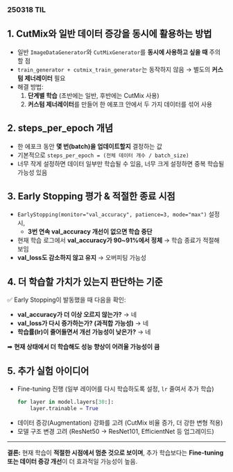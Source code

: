 ### 250318 TIL

## 1. **CutMix와 일반 데이터 증강을 동시에 활용하는 방법**
- 일반 `ImageDataGenerator`와 `CutMixGenerator`를 **동시에 사용하고 싶을 때** 주의할 점
- `train_generator + cutmix_train_generator`는 동작하지 않음 → 별도의 **커스텀 제너레이터** 필요
- 해결 방법:
  1. **단계별 학습** (초반에는 일반, 후반에는 CutMix 사용)
  2. **커스텀 제너레이터**를 만들어 한 에포크 안에서 두 가지 데이터를 섞어 사용

## 2. **steps_per_epoch 개념**
- 한 에포크 동안 **몇 번(batch)을 업데이트할지** 결정하는 값
- 기본적으로 `steps_per_epoch = (전체 데이터 개수 / batch_size)`
- 너무 작게 설정하면 데이터 일부만 학습될 수 있음, 너무 크게 설정하면 중복 학습될 가능성 있음

## 3. **Early Stopping 평가 & 적절한 종료 시점**
- `EarlyStopping(monitor="val_accuracy", patience=3, mode="max")` 설정 시,
  - **3번 연속 val_accuracy 개선이 없으면 학습 중단**
- 현재 학습 로그에서 **val_accuracy가 90~91%에서 정체** → 학습 종료가 적절해 보임
- **val_loss도 감소하지 않고 유지** → 오버피팅 가능성

## 4. **더 학습할 가치가 있는지 판단하는 기준**
✅ Early Stopping이 발동했을 때 다음을 확인:
- **val_accuracy가 더 이상 오르지 않는가?** → 네
- **val_loss가 다시 증가하는가? (과적합 가능성)** → 네
- **학습률(lr)이 줄어들면서 개선 가능성이 낮은가?** → 네

➡ **현재 상태에서 더 학습해도 성능 향상이 어려울 가능성이 큼**

## 5. **추가 실험 아이디어**
- Fine-tuning 진행 (일부 레이어를 다시 학습하도록 설정, `lr` 줄여서 추가 학습)
  ```python
  for layer in model.layers[30:]:  
      layer.trainable = True
  ```
- 데이터 증강(Augmentation) 강화를 고려 (CutMix 비율 증가, 더 강한 변형 적용)
- 모델 구조 변경 고려 (ResNet50 → ResNet101, EfficientNet 등 업그레이드)

---
**결론:**
현재 학습이 **적절한 시점에서 멈춘 것으로 보이며**, 추가 학습보다는 **Fine-tuning 또는 데이터 증강 개선**이 더 효과적일 가능성이 높음.

